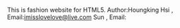 This is fashion website for HTML5.
Author:Houngking Hsi , Email:imisslovelove@live.com
       Sun ,           Email: